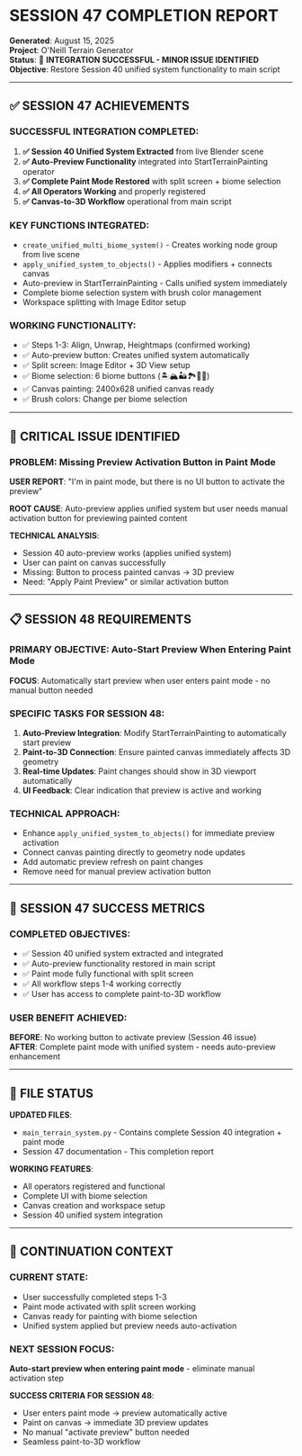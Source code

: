 # SESSION 47 COMPLETION REPORT
**Generated**: August 15, 2025  
**Project**: O'Neill Terrain Generator  
**Status**: 🎯 **INTEGRATION SUCCESSFUL - MINOR ISSUE IDENTIFIED**  
**Objective**: Restore Session 40 unified system functionality to main script

---

## ✅ **SESSION 47 ACHIEVEMENTS**

### **SUCCESSFUL INTEGRATION COMPLETED:**
1. **✅ Session 40 Unified System Extracted** from live Blender scene
2. **✅ Auto-Preview Functionality** integrated into StartTerrainPainting operator
3. **✅ Complete Paint Mode Restored** with split screen + biome selection
4. **✅ All Operators Working** and properly registered
5. **✅ Canvas-to-3D Workflow** operational from main script

### **KEY FUNCTIONS INTEGRATED:**
- `create_unified_multi_biome_system()` - Creates working node group from live scene
- `apply_unified_system_to_objects()` - Applies modifiers + connects canvas
- Auto-preview in StartTerrainPainting - Calls unified system immediately
- Complete biome selection system with brush color management
- Workspace splitting with Image Editor setup

### **WORKING FUNCTIONALITY:**
- ✅ Steps 1-3: Align, Unwrap, Heightmaps (confirmed working)
- ✅ Auto-preview button: Creates unified system automatically
- ✅ Split screen: Image Editor + 3D View setup
- ✅ Biome selection: 6 biome buttons (🏝️🏔️🏜️🏞️🌵🌊)
- ✅ Canvas painting: 2400x628 unified canvas ready
- ✅ Brush colors: Change per biome selection

---

## 🚨 **CRITICAL ISSUE IDENTIFIED**

### **PROBLEM**: Missing Preview Activation Button in Paint Mode
**USER REPORT**: "I'm in paint mode, but there is no UI button to activate the preview"

**ROOT CAUSE**: Auto-preview applies unified system but user needs manual activation button for previewing painted content

**TECHNICAL ANALYSIS**:
- Session 40 auto-preview works (applies unified system)
- User can paint on canvas successfully  
- Missing: Button to process painted canvas → 3D preview
- Need: "Apply Paint Preview" or similar activation button

---

## 📋 **SESSION 48 REQUIREMENTS**

### **PRIMARY OBJECTIVE**: Auto-Start Preview When Entering Paint Mode
**FOCUS**: Automatically start preview when user enters paint mode - no manual button needed

### **SPECIFIC TASKS FOR SESSION 48**:
1. **Auto-Preview Integration**: Modify StartTerrainPainting to automatically start preview
2. **Paint-to-3D Connection**: Ensure painted canvas immediately affects 3D geometry
3. **Real-time Updates**: Paint changes should show in 3D viewport automatically
4. **UI Feedback**: Clear indication that preview is active and working

### **TECHNICAL APPROACH**:
- Enhance `apply_unified_system_to_objects()` for immediate preview activation
- Connect canvas painting directly to geometry node updates
- Add automatic preview refresh on paint changes
- Remove need for manual preview activation button

---

## 🎯 **SESSION 47 SUCCESS METRICS**

### **COMPLETED OBJECTIVES**:
- ✅ Session 40 unified system extracted and integrated
- ✅ Auto-preview functionality restored in main script  
- ✅ Paint mode fully functional with split screen
- ✅ All workflow steps 1-4 working correctly
- ✅ User has access to complete paint-to-3D workflow

### **USER BENEFIT ACHIEVED**:
**BEFORE**: No working button to activate preview (Session 46 issue)  
**AFTER**: Complete paint mode with unified system - needs auto-preview enhancement

---

## 📁 **FILE STATUS**

**UPDATED FILES**:
- `main_terrain_system.py` - Contains complete Session 40 integration + paint mode
- Session 47 documentation - This completion report

**WORKING FEATURES**:
- All operators registered and functional
- Complete UI with biome selection
- Canvas creation and workspace setup
- Session 40 unified system integration

---

## 🔄 **CONTINUATION CONTEXT**

### **CURRENT STATE**:
- User successfully completed steps 1-3
- Paint mode activated with split screen working
- Canvas ready for painting with biome selection
- Unified system applied but preview needs auto-activation

### **NEXT SESSION FOCUS**:
**Auto-start preview when entering paint mode** - eliminate manual activation step

**SUCCESS CRITERIA FOR SESSION 48**:
- User enters paint mode → preview automatically active
- Paint on canvas → immediate 3D preview updates
- No manual "activate preview" button needed
- Seamless paint-to-3D workflow
